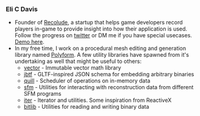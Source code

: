 ### Eli C Davis

- Founder of [Recolude](https://recolude.com/), a startup that helps game developers record players in-game to provide insight into how their application is used. Follow the progress on [twitter](https://twitter.com/RecoludeLLC) or DM me if you have special usecases. [Demo here](https://app.recolude.com/recording?id=37f0e5e2-f884-46c4-a1d8-72ae959a7fa2).
- In my free time, I work on a procedural mesh editing and generation library named [Polyform](https://github.com/EliCDavis/polyform). A few utility libraries have spawned from it's undertaking as well that might be useful to others:
  - [vector](https://github.com/EliCDavis/vector) - Immutable vector math library
  - [jbtf](https://github.com/EliCDavis/jbtf) - GLTF-inspired JSON schema for embedding arbitrary binaries
  - [quill](https://github.com/EliCDavis/quill) - Scheduler of operations on in-memory data
  - [sfm](https://github.com/EliCDavis/sfm) - Utilities for interacting with reconstruction data from different SFM programs
  - [iter](https://github.com/EliCDavis/iter) - Iterator and utilities. Some inspiration from ReactiveX
  - [bitlib](https://github.com/EliCDavis/bitlib) - Utilities for reading and writing binary data
